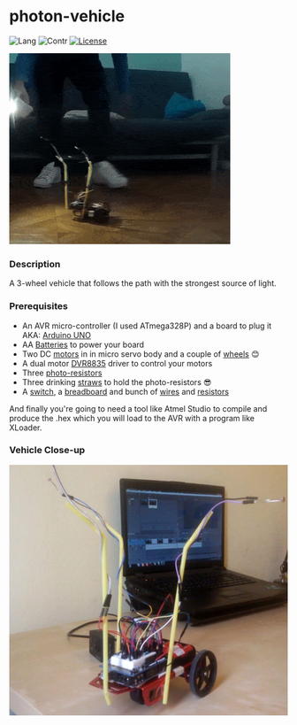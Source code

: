 # photon-vehicle

![Lang](https://badgen.net/badge/Language/Embedded-C/orange) ![Contr](https://badgen.net/badge/Controller/ATmega-328P/F96854) [![License](https://badgen.net/badge/Licence/MIT/blue)](./LICENSE)

<img src="demo.gif">

### Description
A 3-wheel vehicle that follows the path with the strongest source of light.

### Prerequisites

- An AVR micro-controller (I used ATmega328P) and a board to plug it AKA: [Arduino UNO](https://image.slidesharecdn.com/arduinounoatmega328-151028115931-lva1-app6891/95/arduino-uno-atmega328-5-638.jpg?cb=1446033702)
- AA [Batteries](https://encrypted-tbn0.gstatic.com/images?q=tbn:ANd9GcRMM5Rv62q8PDadNzyNP1a4CVt3B_raLvxWcaFju3ADlQST6xch) to power your board 
- Two DC [motors](https://cdn-shop.adafruit.com/1200x900/2941-00.jpg) in in micro servo body and a couple of [wheels](https://encrypted-tbn0.gstatic.com/images?q=tbn:ANd9GcQ4cqBrJ4y_WUmKC7xQ7gbtW5wmvfUwopOnDSMFwQjpPdqmb_srEw) :blush:
- A dual motor [DVR8835](https://a.pololu-files.com/picture/0J4056.1200.jpg?c04dc0dba6293777436f8a523565e9e6) driver to control your motors  
- Three [photo-resistors](https://i.ebayimg.com/images/g/pSAAAOSw3v5YsYfD/s-l300.jpg) 
- Three drinking [straws](https://cdn.shopify.com/s/files/1/1329/2645/products/Drinking_Straws15_1024x1024.jpg?v=1498664680) to hold the photo-resistors :sunglasses:
- A [switch](https://media.rs-online.com/t_large/F7581922-01.jpg), a [breadboard](https://www.circuitspecialists.com/content/175324/wb-801-0.jpg) and bunch of [wires](https://i.stack.imgur.com/y7eu5.jpg) and [resistors](https://i.ebayimg.com/images/g/ZHUAAOxyqKVRizNa/s-l300.jpg)

And finally you're going to need a tool like Atmel Studio to compile and produce the .hex which you will load to the AVR with a program like XLoader.

### Vehicle Close-up

<img src="vehicle.png">
